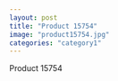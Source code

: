 ```yaml
---
layout: post
title: "Product 15754"
image: "product15754.jpg"
categories: "category1"
---
```

Product 15754
